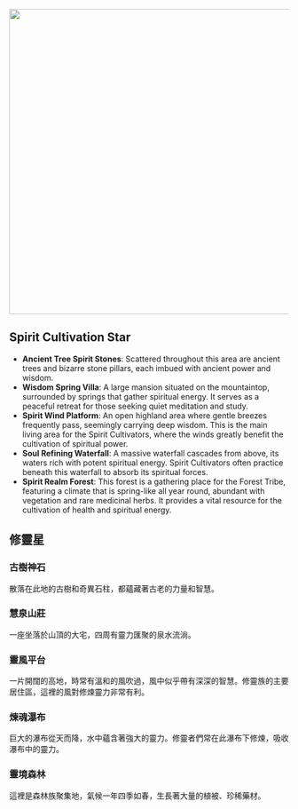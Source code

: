 

<p align="center">
  <img src="https://github.com/BRC1024Rootverse/Rootverse/assets/170728893/1f8f0c73-cd7c-4196-83f4-7a3601fb44fc" width="550" />

## Spirit Cultivation Star
- **Ancient Tree Spirit Stones**: Scattered throughout this area are ancient trees and bizarre stone pillars, each imbued with ancient power and wisdom.
- **Wisdom Spring Villa**: A large mansion situated on the mountaintop, surrounded by springs that gather spiritual energy. It serves as a peaceful retreat for those seeking quiet meditation and study.
- **Spirit Wind Platform**: An open highland area where gentle breezes frequently pass, seemingly carrying deep wisdom. This is the main living area for the Spirit Cultivators, where the winds greatly benefit the cultivation of spiritual power.
- **Soul Refining Waterfall**: A massive waterfall cascades from above, its waters rich with potent spiritual energy. Spirit Cultivators often practice beneath this waterfall to absorb its spiritual forces.
- **Spirit Realm Forest**: This forest is a gathering place for the Forest Tribe, featuring a climate that is spring-like all year round, abundant with vegetation and rare medicinal herbs. It provides a vital resource for the cultivation of health and spiritual energy.



## 修靈星
### 古樹神石
散落在此地的古樹和奇異石柱，都蘊藏著古老的力量和智慧。

### 慧泉山莊
一座坐落於山頂的大宅，四周有靈力匯聚的泉水流淌。

### 靈風平台
一片開闊的高地，時常有溫和的風吹過，風中似乎帶有深深的智慧。修靈族的主要居住區，這裡的風對修煉靈力非常有利。

### 煉魂瀑布
巨大的瀑布從天而降，水中蘊含著強大的靈力。修靈者們常在此瀑布下修煉，吸收瀑布中的靈力。

### 靈境森林
這裡是森林族聚集地，氣候一年四季如春，生長著大量的植被、珍稀藥材。
